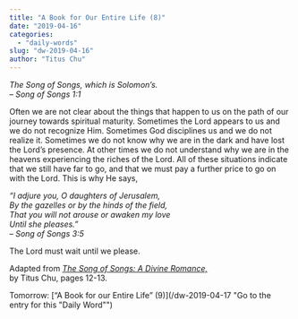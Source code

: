 ```yaml
---
title: "A Book for Our Entire Life (8)"
date: "2019-04-16"
categories: 
  - "daily-words"
slug: "dw-2019-04-16"
author: "Titus Chu"
---
```


_The Song of Songs, which is Solomon’s._  
_– Song of Songs 1:1_

Often we are not clear about the things that happen to us on the path of our journey towards spiritual maturity. Sometimes the Lord appears to us and we do not recognize Him. Sometimes God disciplines us and we do not realize it. Sometimes we do not know why we are in the dark and have lost the Lord’s presence. At other times we do not understand why we are in the heavens experiencing the riches of the Lord. All of these situations indicate that we still have far to go, and that we must pay a further price to go on with the Lord. This is why He says,

_“I adjure you, O daughters of Jerusalem,_  
_By the gazelles or by the hinds of the field,_  
_That you will not arouse or awaken my love_  
_Until she pleases.”_  
_– Song of Songs 3:5_

The Lord must wait until we please.

Adapted from _[The Song of Songs: A Divine Romance,](/song-of-songs-dr/)_  
by Titus Chu, pages 12-13.

Tomorrow: [“A Book for our Entire Life” (9)](/dw-2019-04-17 "Go to the entry for this "Daily Word"")
